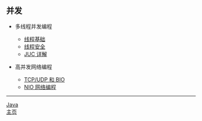## 并发

-   多线程并发编程

    -   [线程基础](./线程基础.md)
    -   [线程安全](./可见性问题.md)
    -   [JUC 详解](./JUC详解.md)

-   高并发网络编程
    -   [TCP/UDP 和 BIO](./TCPUDP和BIO.md)
    -   [NIO 网络编程](./NIO网络编程.md)

---

[Java](./README.md)  
[主页](../../../../../)

